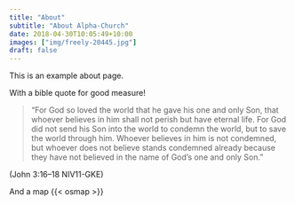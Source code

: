 ```yaml
---
title: "About"
subtitle: "About Alpha-Church"
date: 2018-04-30T10:05:49+10:00
images: ["img/freely-20445.jpg"]
draft: false
---
```


This is an example about page.

With a bible quote for good measure!

> “For God so loved the world that he gave his one and only Son, that whoever believes in him shall not perish but have eternal life. For God did not send his Son into the world to condemn the world, but to save the world through him. Whoever believes in him is not condemned, but whoever does not believe stands condemned already because they have not believed in the name of God’s one and only Son.”

(John 3:16–18 NIV11-GKE)

And a map
{{< osmap >}}
